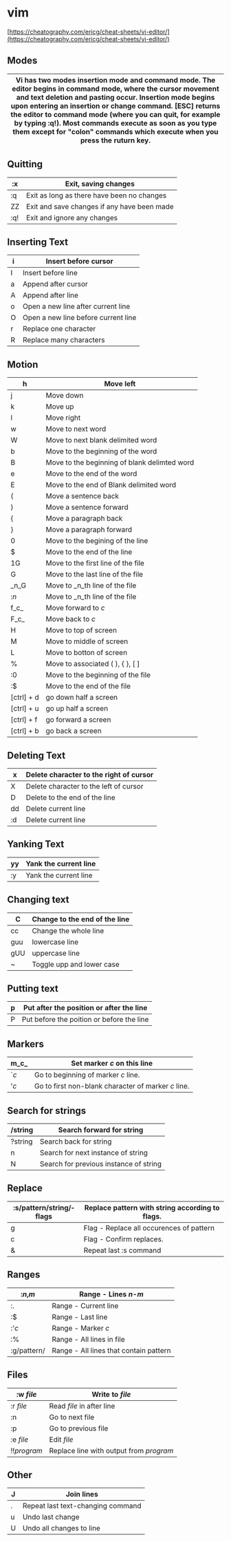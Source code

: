 # vim

[https://cheatography.com/ericg/cheat-sheets/vi-editor/](https://cheatography.com/ericg/cheat-sheets/vi-editor/)

## Modes <a href="#title_270_1164" id="title_270_1164"></a>

| Vi has two modes insertion mode and command mode. The editor begins in command mode, where the cursor movement and text deletion and pasting occur. Insertion mode begins upon entering an insertion or change command. \[ESC] returns the editor to command mode (where you can quit, for example by typing :q!). Most commands execute as soon as you type them except for "­col­on" commands which execute when you press the ruturn key. |
| -------------------------------------------------------------------------------------------------------------------------------------------------------------------------------------------------------------------------------------------------------------------------------------------------------------------------------------------------------------------------------------------------------------------------------------------- |

## Quitting <a href="#title_270_1165" id="title_270_1165"></a>

| :x  | Exit, saving changes                        |
| --- | ------------------------------------------- |
| :q  | Exit as long as there have been no changes  |
| ZZ  | Exit and save changes if any have been made |
| :q! | Exit and ignore any changes                 |



## Inserting Text <a href="#title_270_1166" id="title_270_1166"></a>

| i | Insert before cursor                |
| - | ----------------------------------- |
| I | Insert before line                  |
| a | Append after cursor                 |
| A | Append after line                   |
| o | Open a new line after current line  |
| O | Open a new line before current line |
| r | Replace one character               |
| R | Replace many characters             |



## Motion <a href="#title_270_1163" id="title_270_1163"></a>

| h           | Move left                                    |
| ----------- | -------------------------------------------- |
| j           | Move down                                    |
| k           | Move up                                      |
| l           | Move right                                   |
| w           | Move to next word                            |
| W           | Move to next blank delimited word            |
| b           | Move to the beginning of the word            |
| B           | Move to the beginning of blank delimted word |
| e           | Move to the end of the word                  |
| E           | Move to the end of Blank delimited word      |
| (           | Move a sentence back                         |
| )           | Move a sentence forward                      |
| {           | Move a paragraph back                        |
| }           | Move a paragraph forward                     |
| 0           | Move to the begining of the line             |
| $           | Move to the end of the line                  |
| 1G          | Move to the first line of the file           |
| G           | Move to the last line of the file            |
| _n_G        | Move to _n_th line of the file               |
| :_n_        | Move to _n_th line of the file               |
| f_c_        | Move forward to _c_                          |
| F_c_        | Move back to _c_                             |
| H           | Move to top of screen                        |
| M           | Move to middle of screen                     |
| L           | Move to botton of screen                     |
| %           | Move to associated ( ), { }, \[ ]            |
| :0          | Move to the beginning of the file            |
| :$          | Move to the end of the file                  |
| \[ctrl] + d | go down half a screen                        |
| \[ctrl] + u | go up half a screen                          |
| \[ctrl] + f | go forward a screen                          |
| \[ctrl] + b | go back a screen                             |

## Deleting Text <a href="#title_270_1167" id="title_270_1167"></a>

| x  | Delete character to the right of cursor |
| -- | --------------------------------------- |
| X  | Delete character to the left of cursor  |
| D  | Delete to the end of the line           |
| dd | Delete current line                     |
| :d | Delete current line                     |

## Yanking Text <a href="#title_270_1168" id="title_270_1168"></a>

| yy | Yank the current line |
| -- | --------------------- |
| :y | Yank the current line |



## Changing text <a href="#title_270_1169" id="title_270_1169"></a>

| C   | Change to the end of the line |
| --- | ----------------------------- |
| cc  | Change the whole line         |
| guu | lowercase line                |
| gUU | uppercase line                |
| \~  | Toggle upp and lower case     |

## Putting text <a href="#title_270_1170" id="title_270_1170"></a>

| p | Put after the position or after the line  |
| - | ----------------------------------------- |
| P | Put before the poition or before the line |

## Markers <a href="#title_270_1171" id="title_270_1171"></a>

| m_c_  | Set marker _c_ on this line                         |
| ----- | --------------------------------------------------- |
| \`_c_ | Go to beginning of marker _c_ line.                 |
| '_c_  | Go to first non-blank character of marker _c_ line. |

## Search for strings <a href="#title_270_1172" id="title_270_1172"></a>

| /string | Search forward for string              |
| ------- | -------------------------------------- |
| ?string | Search back for string                 |
| n       | Search for next instance of string     |
| N       | Search for previous instance of string |

## Replace <a href="#title_270_1173" id="title_270_1173"></a>

| :s/pat­ter­n/s­tri­ng/­flags | Replace pattern with string according to flags. |
| ---------------------------- | ----------------------------------------------- |
| g                            | Flag - Replace all occurences of pattern        |
| c                            | Flag - Confirm replaces.                        |
| &                            | Repeat last :s command                          |

## Ranges <a href="#title_270_1174" id="title_270_1174"></a>

| :_n_,_m_     | Range - Lines _n_-_m_                  |
| ------------ | -------------------------------------- |
| :.           | Range - Current line                   |
| :$           | Range - Last line                      |
| :'_c_        | Range - Marker _c_                     |
| :%           | Range - All lines in file              |
| :g/pat­tern/ | Range - All lines that contain pattern |

## Files <a href="#title_270_1175" id="title_270_1175"></a>

| :w _file_   | Write to _file_                         |
| ----------- | --------------------------------------- |
| :r _file_   | Read _file_ in after line               |
| :n          | Go to next file                         |
| :p          | Go to previous file                     |
| :e _file_   | Edit _file_                             |
| !!_program_ | Replace line with output from _program_ |

## Other <a href="#title_270_1176" id="title_270_1176"></a>

| J | Join lines                         |
| - | ---------------------------------- |
| . | Repeat last text-c­hanging command |
| u | Undo last change                   |
| U | Undo all changes to line           |

